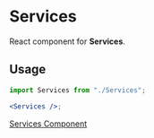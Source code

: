 # Services

React component for **Services**.

## Usage

```jsx
import Services from "./Services";

<Services />;
```


[Services Component](https://docs.google.com/document/d/1v1lxtfVsGSRWhFYmLrdlFO0CdpUmWTKUTFgPZCv8Evk/edit?usp=sharing)

